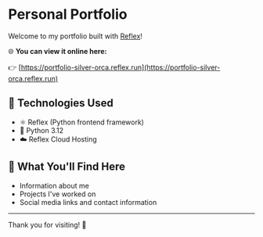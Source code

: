 # Personal Portfolio

Welcome to my portfolio built with [Reflex](https://reflex.dev/)!

🌐 **You can view it online here:**

👉 [https://portfolio-silver-orca.reflex.run](https://portfolio-silver-orca.reflex.run)

## 📌 Technologies Used

- ⚛️ Reflex (Python frontend framework)
- 🐍 Python 3.12
- ☁️ Reflex Cloud Hosting

## 🚀 What You'll Find Here

- Information about me
- Projects I've worked on
- Social media links and contact information

---

Thank you for visiting! 💙

